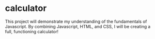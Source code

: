 # calculator
This project will demonstrate my understanding of the fundamentals of Javascript. By combining Javascript, HTML, and CSS, I will be creating a full, functioning calculator!
